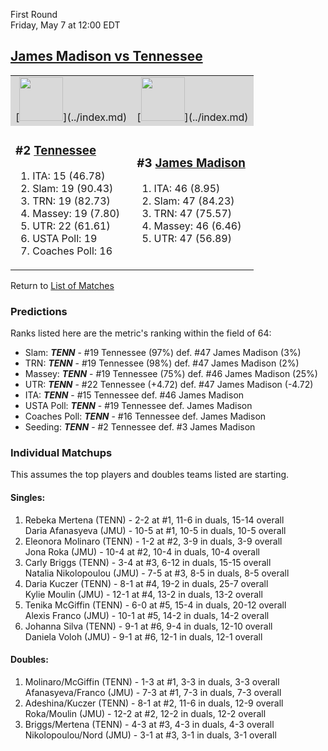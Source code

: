 First Round  
Friday, May 7 at 12:00 EDT
## [James Madison vs Tennessee](https://www.ncaa.com/game/5833665) 

<table>  
<tr style="background-color: #d9d9d9 !important"><td>[<img src="https://www.ncaa.com/sites/default/files/images/logos/schools/t/tennessee.70.png" width="70" height="70" />](../index.md)</td><td>[<img src="https://www.ncaa.com/sites/default/files/images/logos/schools/j/james-madison.70.png" width="70" height="70" />](../index.md)</td></tr>
<tr><td>  

<h3>#2 <a href="../index.md">Tennessee</a></h3>  

<ol>  
<li>ITA: 15 (46.78)</li>  
<li>Slam: 19 (90.43)</li>  
<li>TRN: 19 (82.73)</li>  
<li>Massey: 19 (7.80)</li>  
<li>UTR: 22 (61.61)</li>  
<li>USTA Poll: 19</li>  
<li>Coaches Poll: 16</li>  
</ol>  

</td><td>  

<h3>#3 <a href="../index.md">James Madison</a></h3>  

<ol>  
<li>ITA: 46 (8.95)</li>  
<li>Slam: 47 (84.23)</li>  
<li>TRN: 47 (75.57)</li>  
<li>Massey: 46 (6.46)</li>  
<li>UTR: 47 (56.89)</li>  
</ol>  

</td></tr></table>  

Return to [List of Matches](../index.md)  

### Predictions  

Ranks listed here are the metric's ranking within the field of 64:  
- Slam: ***TENN*** - #19 Tennessee (97%) def. #47 James Madison (3%)  
- TRN: ***TENN*** - #19 Tennessee (98%) def. #47 James Madison (2%)  
- Massey: ***TENN*** - #19 Tennessee (75%) def. #46 James Madison (25%)  
- UTR: ***TENN*** - #22 Tennessee (+4.72) def. #47 James Madison (-4.72)  
- ITA: ***TENN*** - #15 Tennessee def. #46 James Madison  
- USTA Poll: ***TENN*** - #19 Tennessee def. James Madison  
- Coaches Poll: ***TENN*** - #16 Tennessee def. James Madison  
- Seeding: ***TENN*** - #2 Tennessee def. #3 James Madison  

### Individual Matchups  

This assumes the top players and doubles teams listed are starting.  

#### Singles:  
1. Rebeka Mertena (TENN) - 2-2 at #1, 11-6 in duals, 15-14 overall  
   Daria Afanasyeva (JMU) - 10-5 at #1, 10-5 in duals, 10-5 overall
2. Eleonora Molinaro (TENN) - 1-2 at #2, 3-9 in duals, 3-9 overall  
   Jona Roka (JMU) - 10-4 at #2, 10-4 in duals, 10-4 overall
3. Carly Briggs (TENN) - 3-4 at #3, 6-12 in duals, 15-15 overall  
   Natalia Nikolopoulou (JMU) - 7-5 at #3, 8-5 in duals, 8-5 overall
4. Daria Kuczer (TENN) - 8-1 at #4, 19-2 in duals, 25-7 overall  
   Kylie Moulin (JMU) - 12-1 at #4, 13-2 in duals, 13-2 overall
5. Tenika McGiffin (TENN) - 6-0 at #5, 15-4 in duals, 20-12 overall  
   Alexis Franco (JMU) - 10-1 at #5, 14-2 in duals, 14-2 overall
6. Johanna Silva (TENN) - 9-1 at #6, 9-4 in duals, 12-10 overall  
   Daniela Voloh (JMU) - 9-1 at #6, 12-1 in duals, 12-1 overall

#### Doubles:  
1. Molinaro/McGiffin (TENN) - 1-3 at #1, 3-3 in duals, 3-3 overall  
   Afanasyeva/Franco (JMU) - 7-3 at #1, 7-3 in duals, 7-3 overall
2. Adeshina/Kuczer (TENN) - 8-1 at #2, 11-6 in duals, 12-9 overall  
   Roka/Moulin (JMU) - 12-2 at #2, 12-2 in duals, 12-2 overall
3. Briggs/Mertena (TENN) - 4-3 at #3, 4-3 in duals, 4-3 overall  
   Nikolopoulou/Nord (JMU) - 3-1 at #3, 3-1 in duals, 3-1 overall